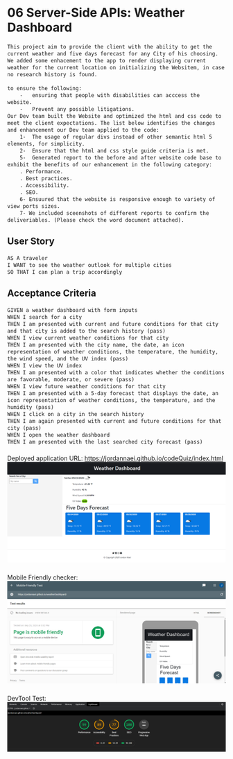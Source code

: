 # 06 Server-Side APIs: Weather Dashboard
```
This project aim to provide the client with the ability to get the current weather and five days forecast for any City of his choosing. We added some enhacement to the app to render displaying current weather for the current location on initializing the Websitem, in case no research history is found.

to ensure the following:
    -	ensuring that people with disabilities can acccess the website.
    -	Prevent any possible litigations.
Our Dev team built the Website and optimized the html and css code to meet the client expectations. The list below identifies the changes and enhancement our Dev team applied to the code:
    1-	The usage of regular divs instead of other semantic html 5 elements, for simplicity.
    2-	Ensure that the html and css style guide criteria is met.
    5-	Generated report to the before and after website code base to exhibit the benefits of our enhancement in the following category:
    . Performance.
    . Best practices.
    . Accessibility.
    . SEO.
    6- Ensuured that the website is responsive enough to variety of view ports sizes.
    7- We included sceenshots of different reports to confirm the deliveriables. (Please check the word document attached).
```

## User Story

```
AS A traveler
I WANT to see the weather outlook for multiple cities
SO THAT I can plan a trip accordingly
```

## Acceptance Criteria

```
GIVEN a weather dashboard with form inputs
WHEN I search for a city
THEN I am presented with current and future conditions for that city and that city is added to the search history (pass)
WHEN I view current weather conditions for that city
THEN I am presented with the city name, the date, an icon representation of weather conditions, the temperature, the humidity, the wind speed, and the UV index (pass)
WHEN I view the UV index
THEN I am presented with a color that indicates whether the conditions are favorable, moderate, or severe (pass)
WHEN I view future weather conditions for that city
THEN I am presented with a 5-day forecast that displays the date, an icon representation of weather conditions, the temperature, and the humidity (pass)
WHEN I click on a city in the search history
THEN I am again presented with current and future conditions for that city (pass)
WHEN I open the weather dashboard
THEN I am presented with the last searched city forecast (pass)
```
###
Deployed application URL: https://jordannaei.github.io/codeQuiz/index.html
<img src="assets/application.PNG" alt= "this is the app main page">

###
Mobile Friendly checker:
<img src="Assets/MobileFTest.PNG" alt= "this is the Mobile Friendly Test">

###
DevTool Test:
<img src="Assets/DevToolTest.PNG" alt= "this is the DevTool Test">


